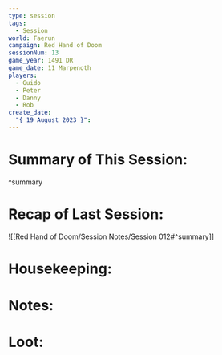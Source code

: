 ```yaml
---
type: session
tags:
  - Session
world: Faerun
campaign: Red Hand of Doom
sessionNum: 13
game_year: 1491 DR
game_date: 11 Marpenoth
players:
  - Guido
  - Peter
  - Danny
  - Rob
create_date:
  "{ 19 August 2023 }":
---
```


# Summary of This Session:

^summary

# Recap of Last Session:
![[Red Hand of Doom/Session Notes/Session 012#^summary]]

# Housekeeping:

# Notes:

# Loot:
